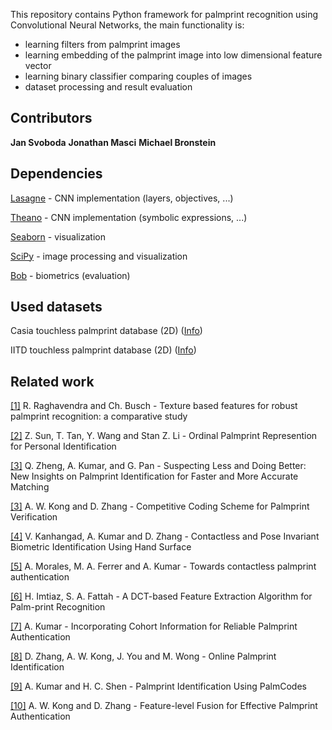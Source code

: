 This repository contains Python framework for palmprint recognition using Convolutional Neural Networks, the main functionality is:

* learning filters from palmprint images
* learning embedding of the palmprint image into low dimensional feature vector 
* learning binary classifier comparing couples of images
* dataset processing and result evaluation

## Contributors ##
**Jan Svoboda**
**Jonathan Masci**
**Michael Bronstein**

## Dependencies ##
[Lasagne](http://lasagne.readthedocs.org/en/latest/) - CNN implementation (layers, objectives, ...)

[Theano](http://deeplearning.net/software/theano/) - CNN implementation (symbolic expressions, ...)
 
[Seaborn](http://stanford.edu/~mwaskom/software/seaborn/) - visualization

[SciPy](http://www.scipy.org/) - image processing and visualization

[Bob](http://idiap.github.io/bob/) - biometrics (evaluation)

## Used datasets ##
Casia touchless palmprint database (2D) ([Info](http://biometrics.idealtest.org/dbDetailForUser.do?id=5))

IITD touchless palmprint database (2D) ([Info](http://www4.comp.polyu.edu.hk/~csajaykr/IITD/Database_Palm.htm))

## Related work ##
[[1]](http://www.jis.eurasipjournals.com/content/pdf/s13635-015-0022-z.pdf) R. Raghavendra and Ch. Busch - Texture based features for robust palmprint
recognition: a comparative study

[[2]](http://ieeexplore.ieee.org/stamp/stamp.jsp?tp=&arnumber=1467279) Z. Sun, T. Tan, Y. Wang and Stan Z. Li - Ordinal Palmprint Represention for Personal Identification

[[3]](http://ieeexplore.ieee.org/stamp/stamp.jsp?arnumber=7335640) Q. Zheng, A. Kumar, and G. Pan - Suspecting Less and Doing Better: New Insights on Palmprint Identification for Faster and More Accurate Matching

[[3]](http://www.ntu.edu.sg/home/adamskong/publication/ICPR_2004.pdf) A. W. Kong and D. Zhang - Competitive Coding Scheme for Palmprint Verification

[[4]](http://ieeexplore.ieee.org/stamp/stamp.jsp?arnumber=5620980) V. Kanhangad, A. Kumar and D. Zhang - Contactless and Pose Invariant Biometric
Identification Using Hand Surface

[[5]](http://ieeexplore.ieee.org/stamp/stamp.jsp?tp=&arnumber=6105286) A. Morales, M. A. Ferrer and A. Kumar - Towards contactless palmprint authentication

[[6]](http://ieeexplore.ieee.org/stamp/stamp.jsp?arnumber=5670758) H. Imtiaz, S. A. Fattah - A DCT-based Feature Extraction Algorithm for Palm-print Recognition

[[7]](http://ieeexplore.ieee.org/stamp/stamp.jsp?tp=&arnumber=4756122) A. Kumar - Incorporating Cohort Information for Reliable Palmprint Authentication

[[8]](http://ieeexplore.ieee.org/stamp/stamp.jsp?tp=&arnumber=1227981) D. Zhang, A. W. Kong, J. You and M. Wong - Online Palmprint Identification

[[9]](http://ieeexplore.ieee.org/stamp/stamp.jsp?tp=&arnumber=1410434) A. Kumar and H. C. Shen  - Palmprint Identification Using PalmCodes

[[10]](http://www.ntu.edu.sg/home/adamskong/publication/ICBA_2004.pdf) A. W. Kong and D. Zhang - Feature-level Fusion for Effective Palmprint Authentication
